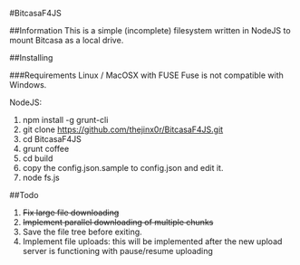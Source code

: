 #BitcasaF4JS

##Information
This is a simple (incomplete) filesystem written in NodeJS to mount Bitcasa as a local drive.

##Installing

###Requirements
Linux / MacOSX with FUSE
Fuse is not compatible with Windows.

NodeJS:
1. npm install -g grunt-cli
2. git clone https://github.com/thejinx0r/BitcasaF4JS.git
3. cd BitcasaF4JS
4. grunt coffee
5. cd build
6. copy the config.json.sample to config.json and edit it.
7. node fs.js


##Todo
1. ~~Fix large file downloading~~
2. ~~Implement parallel downloading of multiple chunks~~
3. Save the file tree before exiting.
4. Implement file uploads: this will be implemented after the new upload server is functioning with pause/resume uploading
